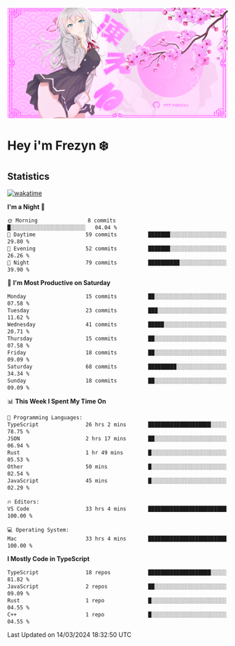 ![Banner](https://github.com/frezyn/frezyn/blob/main/assets/Banner%20Alya.png)


# Hey i'm Frezyn ❄️


## Statistics
<!--START_SECTION:waka-->
[![wakatime](https://wakatime.com/badge/user/018c7087-1b72-458d-97fc-57067f67c343.svg)](https://wakatime.com/@018c7087-1b72-458d-97fc-57067f67c343)

**I'm a Night 🦉** 

```text
🌞 Morning                8 commits           █░░░░░░░░░░░░░░░░░░░░░░░░   04.04 % 
🌆 Daytime                59 commits          ███████░░░░░░░░░░░░░░░░░░   29.80 % 
🌃 Evening                52 commits          ███████░░░░░░░░░░░░░░░░░░   26.26 % 
🌙 Night                  79 commits          ██████████░░░░░░░░░░░░░░░   39.90 % 
```
📅 **I'm Most Productive on Saturday** 

```text
Monday                   15 commits          ██░░░░░░░░░░░░░░░░░░░░░░░   07.58 % 
Tuesday                  23 commits          ███░░░░░░░░░░░░░░░░░░░░░░   11.62 % 
Wednesday                41 commits          █████░░░░░░░░░░░░░░░░░░░░   20.71 % 
Thursday                 15 commits          ██░░░░░░░░░░░░░░░░░░░░░░░   07.58 % 
Friday                   18 commits          ██░░░░░░░░░░░░░░░░░░░░░░░   09.09 % 
Saturday                 68 commits          █████████░░░░░░░░░░░░░░░░   34.34 % 
Sunday                   18 commits          ██░░░░░░░░░░░░░░░░░░░░░░░   09.09 % 
```


📊 **This Week I Spent My Time On** 

```text
💬 Programming Languages: 
TypeScript               26 hrs 2 mins       ████████████████████░░░░░   78.75 % 
JSON                     2 hrs 17 mins       ██░░░░░░░░░░░░░░░░░░░░░░░   06.94 % 
Rust                     1 hr 49 mins        █░░░░░░░░░░░░░░░░░░░░░░░░   05.53 % 
Other                    50 mins             █░░░░░░░░░░░░░░░░░░░░░░░░   02.54 % 
JavaScript               45 mins             █░░░░░░░░░░░░░░░░░░░░░░░░   02.29 % 

🔥 Editors: 
VS Code                  33 hrs 4 mins       █████████████████████████   100.00 % 

💻 Operating System: 
Mac                      33 hrs 4 mins       █████████████████████████   100.00 % 
```

**I Mostly Code in TypeScript** 

```text
TypeScript               18 repos            ████████████████████░░░░░   81.82 % 
JavaScript               2 repos             ██░░░░░░░░░░░░░░░░░░░░░░░   09.09 % 
Rust                     1 repo              █░░░░░░░░░░░░░░░░░░░░░░░░   04.55 % 
C++                      1 repo              █░░░░░░░░░░░░░░░░░░░░░░░░   04.55 % 
```




 Last Updated on 14/03/2024 18:32:50 UTC
<!--END_SECTION:waka-->

